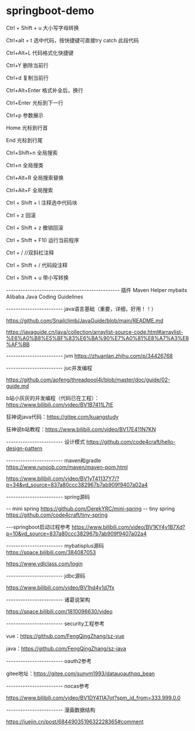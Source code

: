 # springboot-demo

Ctrl + Shift + u   大小写字母转换

Ctrl+alt + t  选中代码，按快捷键可直接try catch 此段代码

Ctrl+Alt+L  代码格式化快捷键

Ctrl+Y  删除当前行

Ctrl+d  复制当前行

Ctrl+Alt+Enter  格式补全后，换行

Ctrl+Enter  光标到下一行

Ctrl+p  参数展示

Home 光标到行首

End 光标到行尾

Ctrl+Shift+n 全局搜索

Ctrl+n 全局搜类

Ctrl+Alt+R 全局搜索替换

Ctrl+Alt+F 全局搜索

Ctrl + Shift + l   注释选中代码块

Ctrl + z   回滚

Ctrl + Shift + z  撤销回滚

Ctrl + Shift + F10  运行当前程序

Ctrl + /   //双斜杠注释

Ctrl + Shift + /   代码段注释

Ctrl + Shift + u   带小写转换

------------------------------------------------ 插件
Maven Helper
mybaits
Alibaba Java Coding Guidelines

------------------------ java语言基础（重要，详细，好用！！）

https://github.com/Snailclimb/JavaGuide/blob/main/README.md

https://javaguide.cn/java/collection/arraylist-source-code.html#arraylist-%E6%A0%B8%E5%BF%83%E6%BA%90%E7%A0%81%E8%A7%A3%E8%AF%BB

------------------------ jvm
https://zhuanlan.zhihu.com/p/34426768

------------------------ juc并发编程

https://github.com/aofeng/threadpool4j/blob/master/doc/guide/02-guide.md

b站小灰灰的并发编程（代码已在工程）：https://www.bilibili.com/video/BV1B7411L7tE

狂神说java代码：https://gitee.com/kuangstudy

狂神说b站教程：https://www.bilibili.com/video/BV17E411N7KN

------------------------ 设计模式
https://github.com/code4craft/hello-design-pattern

------------------------ maven和gradle
https://www.runoob.com/maven/maven-pom.html

https://www.bilibili.com/video/BV1yT41137Y7/?p=34&vd_source=837a80ccc382967b7ab909f9407a02a4

------------------------ spring源码

-- mini spring
https://github.com/DerekYRC/mini-spring
-- tiny spring
https://github.com/code4craft/tiny-spring

---springboot启动过程参考
https://www.bilibili.com/video/BV1KY4y1B7Xd?p=10&vd_source=837a80ccc382967b7ab909f9407a02a4

------------------------ mybatisplus源码
https://space.bilibili.com/384087053

https://www.ydlclass.com/login

------------------------ jdbc源码

https://www.bilibili.com/video/BV1hd4y1d7fx

------------------------ 诸葛说架构

https://space.bilibili.com/1810096630/video

------------------------ security工程参考

vue：https://github.com/FengQingZhang/sz-vue

java：https://github.com/FengQingZhang/sz-java

------------------------ oauth2参考

gitee地址：https://gitee.com/sunym1993/datauoauthqq_bean


------------------------ nocas参考

https://www.bilibili.com/video/BV1DY411A7ot?spm_id_from=333.999.0.0

------------------------ 漫画数据结构

https://juejin.cn/post/6844903519632228365#comment
